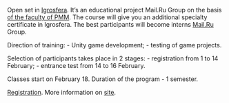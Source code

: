 Open set in [Igrosfera](https://vk.com/vgu.sphera). It’s an educational project Mail.Ru Group on the basis [of the faculty of PMM](https://vk.com/amm_vsu). The course will give you an additional specialty certificate in Igrosfera. The best participants will become interns [Mail.Ru](https://vk.com/away.php?to=http%3A%2F%2FMail.Ru&post=-131429_6021&cc_key=) Group.

Direction of training: - Unity game development; - testing of game projects.

Selection of participants takes place in 2 stages: - registration from 1 to 14 February; - entrance test from 14 to 16 February.

Classes start on February 18. Duration of the program - 1 semester.

[Registration](https://vk.cc/8ZxEQk). More information on [site](https://vk.com/away.php?to=https%3A%2F%2Fvgu.sphere.mail.ru%2Fpages%2Fabout%2F&post=-131429_6021&cc_key=).